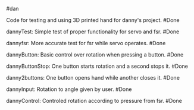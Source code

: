 #dan

Code for testing and using 3D printed hand for danny's project. #Done

dannyTest: Simple test of proper functionality for servo and fsr. #Done

dannyfsr: More accurate test for fsr while servo operates. #Done

dannyButton: Basic control over rotation when pressing a button. #Done

dannyButtonStop: One button starts rotation and a second stops it. #Done

danny2buttons: One button opens hand while another closes it. #Done

dannyInput: Rotation to angle given by user. #Done

dannyControl: Controled rotation according to pressure from fsr. #Done
